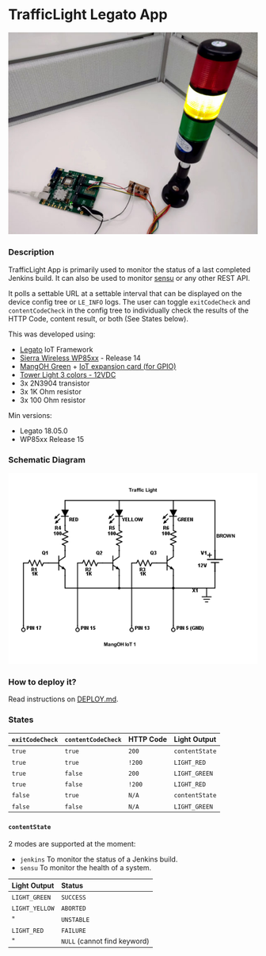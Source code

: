 TrafficLight Legato App
=======================

![TrafficLight + mangOH Green + WP8548](doc/TrafficLight.jpg)

### Description

TrafficLight App is primarily used to monitor the status of a last completed Jenkins build.
It can also be used to monitor [sensu](http://sensu.io/) or any other REST API.

It polls a settable URL at a settable interval that can be displayed on the device config tree or
`LE_INFO` logs.
The user can toggle `exitCodeCheck` and `contentCodeCheck` in the config tree to individually
check the results of the HTTP Code, content result, or both (See States below).

This was developed using:
* [Legato](https://legato.io) IoT Framework
* [Sierra Wireless WP85xx](https://www.sierrawireless.com/products-and-solutions/embedded-solutions/products/wp8548/) - Release 14
* [MangOH Green](http://mangoh.io/mangoh-green-resources) + [IoT expansion card (for GPIO)](http://mangoh.io/iot-card-resources)
* [Tower Light 3 colors - 12VDC](https://www.adafruit.com/product/2993)
* 3x 2N3904 transistor
* 3x 1K Ohm resistor
* 3x 100 Ohm resistor

Min versions:
* Legato 18.05.0
* WP85xx Release 15

### Schematic Diagram

![TrafficLight Schematic](doc/TrafficLightSchematic.png)

### How to deploy it?

Read instructions on [DEPLOY.md](DEPLOY.md).

### States

`exitCodeCheck` | `contentCodeCheck` | HTTP Code   | Light Output
:---------------|--------------------|-------------|:---------------
 `true`         | `true`             | `200`       | `contentState`
 `true`         | `true`             | `!200`      | `LIGHT_RED`
 `true`         | `false`            | `200`       | `LIGHT_GREEN`
 `true`         | `false`            | `!200`      | `LIGHT_RED`
 `false`        | `true`             | `N/A`       | `contentState`
 `false`        | `false`            | `N/A`       | `LIGHT_GREEN`

#### `contentState`

2 modes are supported at the moment:
- `jenkins`
  To monitor the status of a Jenkins build.
- `sensu`
  To monitor the health of a system.

 Light Output   | Status
:---------------|:---------------------------
 `LIGHT_GREEN`  | `SUCCESS`
 `LIGHT_YELLOW` | `ABORTED`
 "              | `UNSTABLE`
 `LIGHT_RED`    | `FAILURE`
 "              | `NULL` (cannot find keyword)
